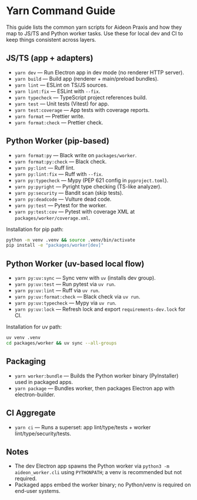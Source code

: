 # Yarn Command Guide

This guide lists the common yarn scripts for Aideon Praxis and how they map to JS/TS and Python worker tasks.
Use these for local dev and CI to keep things consistent across layers.

## JS/TS (app + adapters)

- `yarn dev` — Run Electron app in dev mode (no renderer HTTP server).
- `yarn build` — Build app (renderer + main/preload bundles).
- `yarn lint` — ESLint on TS/JS sources.
- `yarn lint:fix` — ESLint with `--fix`.
- `yarn typecheck` — TypeScript project references build.
- `yarn test` — Unit tests (Vitest) for app.
- `yarn test:coverage` — App tests with coverage reports.
- `yarn format` — Prettier write.
- `yarn format:check` — Prettier check.

## Python Worker (pip-based)

- `yarn format:py` — Black write on `packages/worker`.
- `yarn format:py:check` — Black check.
- `yarn py:lint` — Ruff lint.
- `yarn py:lint:fix` — Ruff with `--fix`.
- `yarn py:typecheck` — Mypy (PEP 621 config in `pyproject.toml`).
- `yarn py:pyright` — Pyright type checking (TS-like analyzer).
- `yarn py:security` — Bandit scan (skip tests).
- `yarn py:deadcode` — Vulture dead code.
- `yarn py:test` — Pytest for the worker.
- `yarn py:test:cov` — Pytest with coverage XML at `packages/worker/coverage.xml`.

Installation for pip path:

```bash
python -m venv .venv && source .venv/bin/activate
pip install -e "packages/worker[dev]"
```

## Python Worker (uv-based local flow)

- `yarn py:uv:sync` — Sync venv with `uv` (installs dev group).
- `yarn py:uv:test` — Run pytest via `uv run`.
- `yarn py:uv:lint` — Ruff via `uv run`.
- `yarn py:uv:format:check` — Black check via `uv run`.
- `yarn py:uv:typecheck` — Mypy via `uv run`.
- `yarn py:uv:lock` — Refresh lock and export `requirements-dev.lock` for CI.

Installation for uv path:

```bash
uv venv .venv
cd packages/worker && uv sync --all-groups
```

## Packaging

- `yarn worker:bundle` — Builds the Python worker binary (PyInstaller) used in packaged apps.
- `yarn package` — Bundles worker, then packages Electron app with electron-builder.

## CI Aggregate

- `yarn ci` — Runs a superset: app lint/type/tests + worker lint/type/security/tests.

## Notes

- The dev Electron app spawns the Python worker via `python3 -m aideon_worker.cli` using `PYTHONPATH`; a venv is
  recommended but not required.
- Packaged apps embed the worker binary; no Python/venv is required on end-user systems.

